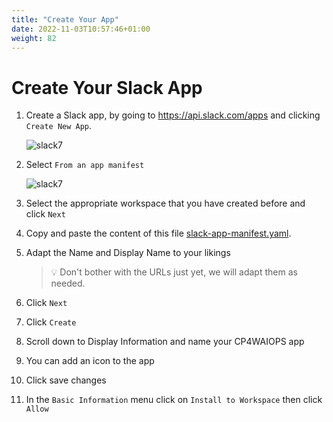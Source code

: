 ```yaml
---
title: "Create Your App"
date: 2022-11-03T10:57:46+01:00
weight: 82
---
```



# Create Your Slack App

1. Create a Slack app, by going to https://api.slack.com/apps and clicking `Create New App`. 

   ![slack7](/cp4waiops-training/pics/slack/slack001.png)


2. Select `From an app manifest`

    ![slack7](/cp4waiops-training/pics/slack/slack002.png)

3. Select the appropriate workspace that you have created before and click `Next`

4. Copy and paste the content of this file [slack-app-manifest.yaml](https://raw.githubusercontent.com/niklaushirt/cp4waiops-deployer/main/doc/slack/slack-app-manifest.yaml).

4. Adapt the Name and Display Name to your likings

	> 💡 Don't bother with the URLs just yet, we will adapt them as needed.

5. Click `Next`

5. Click `Create`

6. Scroll down to Display Information and name your CP4WAIOPS app

7. You can add an icon to the app

8. Click save changes

9. In the `Basic Information` menu click on `Install to Workspace` then click `Allow`
